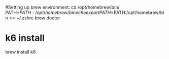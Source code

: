 #Setting up brew environment:
cd /opt/homebrew/bin/
PATH=$PATH:/opt/homebrew/bin
echo export PATH=$PATH:/opt/homebrew/bin >> ~/.zshrc
brew doctor
# k6 install
brew install k6
